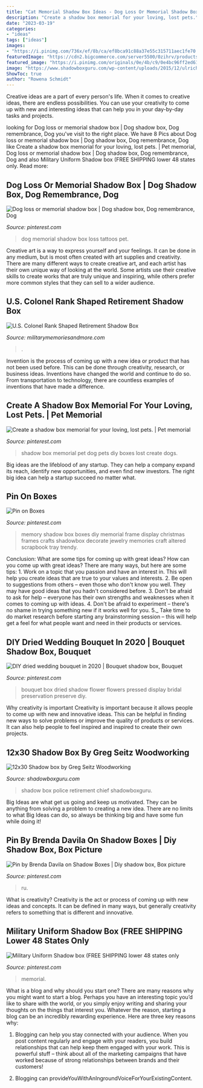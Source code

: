 ```yaml
---
title: "Cat Memorial Shadow Box Ideas - Dog Loss Or Memorial Shadow Box"
description: "Create a shadow box memorial for your loving, lost pets."
date: "2023-03-19"
categories:
- "ideas"
tags: ["ideas"]
images:
- "https://i.pinimg.com/736x/ef/8b/ca/ef8bca91c88a37e55c315711aec1fe70.jpg"
featuredImage: "https://cdn2.bigcommerce.com/server5500/0zihrv/products/4961/images/11917/colonelshadowboxdisplay__81763.1573075664.1280.1280.JPG?c=2"
featured_image: "https://i.pinimg.com/originals/0e/4b/c9/0e4bc96ff2ed6112f7bd84bcbdb0c311.jpg"
image: "https://www.shadowboxguru.com/wp-content/uploads/2015/12/ulrichsville-gray600.jpg"
ShowToc: true
author: "Rowena Schmidt"
---
```



Creative ideas are a part of every person's life. When it comes to creative ideas, there are endless possibilities. You can use your creativity to come up with new and interesting ideas that can help you in your day-by-day tasks and projects. 

	

		
looking for Dog loss or memorial shadow box | Dog shadow box, Dog remembrance, Dog you've visit to the right place. We have 8 Pics about Dog loss or memorial shadow box | Dog shadow box, Dog remembrance, Dog like Create a shadow box memorial for your loving, lost pets. | Pet memorial, Dog loss or memorial shadow box | Dog shadow box, Dog remembrance, Dog and also Military Uniform Shadow box (FREE SHIPPING lower 48 states only. Read more:
		
    
## Dog Loss Or Memorial Shadow Box | Dog Shadow Box, Dog Remembrance, Dog

<img loading=lazy src="https://i.pinimg.com/originals/d2/4d/e9/d24de91dbe450f74ce1928474b2a4a48.jpg" onerror="this.onerror=null;this.src='https://tse1.mm.bing.net/th?id=OIP.nF-nVKr2ZTBcdcyP_wrYngHaHK&amp;pid=15.1';" alt="Dog loss or memorial shadow box | Dog shadow box, Dog remembrance, Dog">

_Source: pinterest.com_

>dog memorial shadow box loss tattoos pet. 

	

Creative art is a way to express yourself and your feelings. It can be done in any medium, but is most often created with art supplies and creativity. There are many different ways to create creative art, and each artist has their own unique way of looking at the world. Some artists use their creative skills to create works that are truly unique and inspiring, while others prefer more common styles that they can sell to a wider audience.

    
## U.S. Colonel Rank Shaped Retirement Shadow Box

<img loading=lazy src="https://cdn2.bigcommerce.com/server5500/0zihrv/products/4961/images/11917/colonelshadowboxdisplay__81763.1573075664.1280.1280.JPG?c=2" onerror="this.onerror=null;this.src='https://tse4.mm.bing.net/th?id=OIP.xRQhYJkimZbsT_VH1zbzBQHaEk&amp;pid=15.1';" alt="U.S. Colonel Rank Shaped Retirement Shadow Box">

_Source: militarymemoriesandmore.com_

>. 

	

Invention is the process of coming up with a new idea or product that has not been used before. This can be done through creativity, research, or business ideas. Inventions have changed the world and continue to do so. From transportation to technology, there are countless examples of inventions that have made a difference.

    
## Create A Shadow Box Memorial For Your Loving, Lost Pets. | Pet Memorial

<img loading=lazy src="https://i.pinimg.com/736x/60/f7/9d/60f79d0f3a7d01da546121f7e347ea74.jpg" onerror="this.onerror=null;this.src='https://tse3.mm.bing.net/th?id=OIP.MtPF42O4HKi7KHBjn7tNCwHaI0&amp;pid=15.1';" alt="Create a shadow box memorial for your loving, lost pets. | Pet memorial">

_Source: pinterest.com_

>shadow box memorial pet dog pets diy boxes lost create dogs. 

	

Big ideas are the lifeblood of any startup. They can help a company expand its reach, identify new opportunities, and even find new investors. The right big idea can help a startup succeed no matter what.

    
## Pin On Boxes

<img loading=lazy src="https://i.pinimg.com/originals/0e/4b/c9/0e4bc96ff2ed6112f7bd84bcbdb0c311.jpg" onerror="this.onerror=null;this.src='https://tse2.mm.bing.net/th?id=OIP.SSjIHHugH0A8HZKPUiBLwAHaLV&amp;pid=15.1';" alt="Pin on Boxes">

_Source: pinterest.com_

>memory shadow box boxes diy memorial frame display christmas frames crafts shadowbox decorate jewelry memories craft altered scrapbook tray trendy. 

	

Conclusion: What are some tips for coming up with great ideas?
How can you come up with great ideas? There are many ways, but here are some tips: 1. Work on a topic that you passion and have an interest in. This will help you create ideas that are true to your values and interests. 2. Be open to suggestions from others – even those who don't know you well. They may have good ideas that you hadn't considered before. 3. Don't be afraid to ask for help – everyone has their own strengths and weaknesses when it comes to coming up with ideas. 4. Don't be afraid to experiment – there's no shame in trying something new if it works well for you. 5._ Take time to do market research before starting any brainstorming session – this will help get a feel for what people want and need in their products or services. 
    
## DIY Dried Wedding Bouquet In 2020 | Bouquet Shadow Box, Bouquet

<img loading=lazy src="https://i.pinimg.com/736x/69/e9/cc/69e9cc03fe6251119b00d08781acae3b.jpg" onerror="this.onerror=null;this.src='https://tse1.mm.bing.net/th?id=OIP.Mr0iaw114pEmUV4P2cVpcwHaIo&amp;pid=15.1';" alt="DIY dried wedding bouquet in 2020 | Bouquet shadow box, Bouquet">

_Source: pinterest.com_

>bouquet box dried shadow flower flowers pressed display bridal preservation preserve diy. 

	

Why creativity is important
Creativity is important because it allows people to come up with new and innovative ideas. This can be helpful in finding new ways to solve problems or improve the quality of products or services. It can also help people to feel inspired and inspired to create their own projects.

    
## 12x30 Shadow Box By Greg Seitz Woodworking

<img loading=lazy src="https://www.shadowboxguru.com/wp-content/uploads/2015/12/ulrichsville-gray600.jpg" onerror="this.onerror=null;this.src='https://tse2.mm.bing.net/th?id=OIP.UhYa0iL68ax9TGgF9dkeGQHaMc&amp;pid=15.1';" alt="12x30 Shadow box by Greg Seitz Woodworking">

_Source: shadowboxguru.com_

>shadow box police retirement chief shadowboxguru. 

	

Big Ideas are what get us going and keep us motivated. They can be anything from solving a problem to creating a new idea. There are no limits to what Big Ideas can do, so always be thinking big and have some fun while doing it!

    
## Pin By Brenda Davila On Shadow Boxes | Diy Shadow Box, Box Picture

<img loading=lazy src="https://i.pinimg.com/originals/2a/12/5b/2a125b03de1ff2e7e837e744f9f2ff86.jpg" onerror="this.onerror=null;this.src='https://tse3.mm.bing.net/th?id=OIP.nXT0yl1p-CFWbbL9HTGvFAHaIQ&amp;pid=15.1';" alt="Pin by Brenda Davila on Shadow Boxes | Diy shadow box, Box picture">

_Source: pinterest.com_

>ru. 

	

What is creativity?
Creativity is the act or process of coming up with new ideas and concepts. It can be defined in many ways, but generally creativity refers to something that is different and innovative.

    
## Military Uniform Shadow Box (FREE SHIPPING Lower 48 States Only

<img loading=lazy src="https://i.pinimg.com/736x/ef/8b/ca/ef8bca91c88a37e55c315711aec1fe70.jpg" onerror="this.onerror=null;this.src='https://tse1.mm.bing.net/th?id=OIP.L7UvFJKdxcio4xqS_jv8YAHaF4&amp;pid=15.1';" alt="Military Uniform Shadow box (FREE SHIPPING lower 48 states only">

_Source: pinterest.com_

>memorial. 

	

What is a blog and why should you start one?
There are many reasons why you might want to start a blog. Perhaps you have an interesting topic you’d like to share with the world, or you simply enjoy writing and sharing your thoughts on the things that interest you. Whatever the reason, starting a blog can be an incredibly rewarding experience. Here are three key reasons why: 
1) Blogging can help you stay connected with your audience. When you post content regularly and engage with your readers, you build relationships that can help keep them engaged with your work. This is powerful stuff – think about all of the marketing campaigns that have worked because of strong relationships between brands and their customers! 

2) Blogging can provideYouWithAnIngroundVoiceForYourExistingContent.

